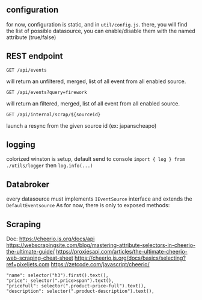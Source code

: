 ## configuration

for now, configuration is static, and in ```util/config.js```.
there, you will find the list of possible datasource, you can enable/disable them with the named attribute (true/false)

## REST endpoint

```GET /api/events```

will return an unfiltered, merged, list of all event from all enabled source.

```GET /api/events?query=firework```

will return an filtered, merged, list of all event from all enabled source.

```GET /api/internal/scrap/${sourceid}```

launch a resync from the given source id (ex: japanscheapo)

## logging

colorized winston is setup, default send to console 
`import { log } from ./utils/logger` then `log.info(...)`

## Databroker

every datasource must implements ```IEventSource``` interface and extends the ```DefaultEventsource```
As for now, there is only to exposed methods:


## Scraping

Doc: https://cheerio.js.org/docs/api
https://webscrapingsite.com/blog/mastering-attribute-selectors-in-cheerio-the-ultimate-guide/
https://proxiesapi.com/articles/the-ultimate-cheerio-web-scraping-cheat-sheet
https://cheerio.js.org/docs/basics/selecting?ref=pixeljets.com
https://zetcode.com/javascript/cheerio/

    "name": selector("h3").first().text(),    
    "price": selector(".price>span").text(),    
    "priceFull": selector(".product-price-full").text(),    
    "description": selector(".product-description").text(),  